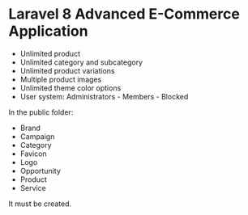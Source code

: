 # Laravel 8 Advanced E-Commerce Application
- Unlimited product
- Unlimited category and subcategory
- Unlimited product variations
- Multiple product images
- Unlimited theme color options
- User system: Administrators - Members - Blocked

In the public folder:
- Brand
- Campaign
- Category
- Favicon
- Logo
- Opportunity
- Product
- Service

It must be created.
